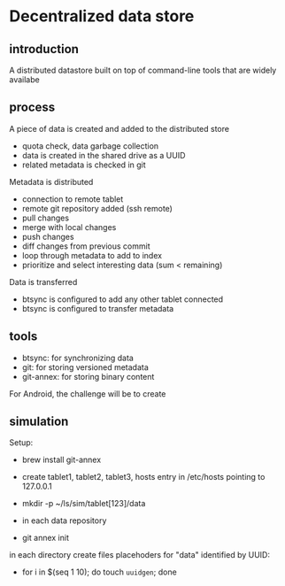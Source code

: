 # Decentralized data store

## introduction

A distributed datastore built on top of command-line tools that are widely availabe

## process

A piece of data is created and added to the distributed store

* quota check, data garbage collection
* data is created in the shared drive as a UUID
* related metadata is checked in git

Metadata is distributed

* connection to remote tablet
* remote git repository added (ssh remote)
* pull changes
* merge with local changes
* push changes
* diff changes from previous commit
* loop through metadata to add to index
* prioritize and select interesting data (sum < remaining)

Data is transferred

* btsync is configured to add any other tablet connected
* btsync is configured to transfer metadata

## tools

* btsync: for synchronizing data
* git: for storing versioned metadata
* git-annex: for storing binary content

For Android, the challenge will be to create 

## simulation

Setup:

* brew install git-annex

* create tablet1, tablet2, tablet3, hosts entry in /etc/hosts pointing to 127.0.0.1
* mkdir -p ~/ls/sim/tablet[123]/data
* in each data repository
 * git annex init


in each directory create files placehoders for "data" identified by UUID:

* for i in $(seq 1 10); do touch `uuidgen`; done